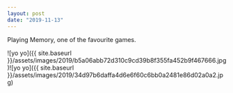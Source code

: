 ```yaml
---
layout: post
date: "2019-11-13"
---
```


Playing Memory, one of the favourite games.

![yo yo]({{ site.baseurl }}/assets/images/2019/b5a06abb72d310c9cd39b8f355fa452b9f467666.jpg)![yo yo]({{ site.baseurl }}/assets/images/2019/34d97b6daffa4d6e6f60c6bb0a2481e86d02a0a2.jpg)

